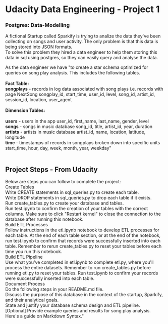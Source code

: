 # Udacity Data Engineering - Project 1 
### Postgres: Data-Modelling

A fictional Startup called Sparkify is trying to analize the data they've been collecting on songs and user activity. The only problem is that this data is being stored into JSON formats. <br/>
To solve this problem they hired a data engineer to help them storing this data in sql using postgres, so they can easily query and analyse the data. 


As the data engineer we have "to create a star schema optimized for queries on song play analysis. This includes the following tables.
<br/><br/>
<b>Fact Table: </b> <br/>
<b>songplays</b> - records in log data associated with song plays i.e. records with page NextSong
songplay_id, start_time, user_id, level, song_id, artist_id, session_id, location, user_agent
<br/><br/>
<b>Dimension Tables:</b><br/>
<br/>
<b>users</b> - users in the app
user_id, first_name, last_name, gender, level
<br/>
<b>songs</b> - songs in music database
song_id, title, artist_id, year, duration
<br/>
<b>artists</b> - artists in music database
artist_id, name, location, latitude, longitude
<br/>
<b>time</b> - timestamps of records in songplays broken down into specific units
start_time, hour, day, week, month, year, weekday"
<br/>
<br/>
## Project Steps - From Udacity
Below are steps you can follow to complete the project:
<br/>
Create Tables<br/>
Write CREATE statements in sql_queries.py to create each table.<br/>
Write DROP statements in sql_queries.py to drop each table if it exists.<br/>
Run create_tables.py to create your database and tables.<br/>
Run test.ipynb to confirm the creation of your tables with the correct columns. Make sure to click "Restart kernel" to close the connection to the database after running this notebook.<br/>
Build ETL Processes<br/>
Follow instructions in the etl.ipynb notebook to develop ETL processes for each table. At the end of each table section, or at the end of the notebook, run test.ipynb to confirm that records were successfully inserted into each table. Remember to rerun create_tables.py to reset your tables before each time you run this notebook.
<br/>
Build ETL Pipeline<br/>
Use what you've completed in etl.ipynb to complete etl.py, where you'll process the entire datasets. Remember to run create_tables.py before running etl.py to reset your tables. Run test.ipynb to confirm your records were successfully inserted into each table.
<br/>
Document Process<br/>
Do the following steps in your README.md file.
<br/>
Discuss the purpose of this database in the context of the startup, Sparkify, and their analytical goals.<br/>
State and justify your database schema design and ETL pipeline.<br/>
[Optional] Provide example queries and results for song play analysis.<br/>
Here's a guide on Markdown Syntax."<br/>
 
